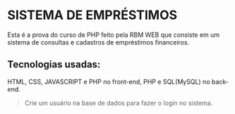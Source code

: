 # SISTEMA DE EMPRÉSTIMOS

Esta é a prova do curso de PHP feito pela RBM WEB que consiste em um sistema de consultas e cadastros de empréstimos financeiros.

## Tecnologias usadas:

HTML, CSS, JAVASCRIPT e PHP no front-end, PHP e SQL(MySQL) no back-end.


> Crie um usuário na base de dados para fazer o login no sistema.
